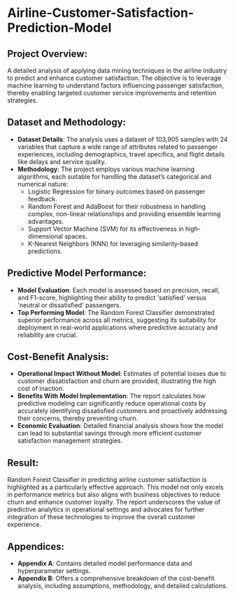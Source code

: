 # Airline-Customer-Satisfaction-Prediction-Model

## Project Overview:
A detailed analysis of applying data mining techniques in the airline industry to predict and enhance customer satisfaction. The objective is to leverage machine learning to understand factors influencing passenger satisfaction, thereby enabling targeted customer service improvements and retention strategies.

## Dataset and Methodology:
- **Dataset Details**: The analysis uses a dataset of 103,905 samples with 24 variables that capture a wide range of attributes related to passenger experiences, including demographics, travel specifics, and flight details like delays and service quality.
- **Methodology**: The project employs various machine learning algorithms, each suitable for handling the dataset’s categorical and numerical nature:
  - Logistic Regression for binary outcomes based on passenger feedback.
  - Random Forest and AdaBoost for their robustness in handling complex, non-linear relationships and providing ensemble learning advantages.
  - Support Vector Machine (SVM) for its effectiveness in high-dimensional spaces.
  - K-Nearest Neighbors (KNN) for leveraging similarity-based predictions.

## Predictive Model Performance:
- **Model Evaluation**: Each model is assessed based on precision, recall, and F1-score, highlighting their ability to predict 'satisfied' versus 'neutral or dissatisfied' passengers.
- **Top Performing Model**: The Random Forest Classifier demonstrated superior performance across all metrics, suggesting its suitability for deployment in real-world applications where predictive accuracy and reliability are crucial.

## Cost-Benefit Analysis:
- **Operational Impact Without Model**: Estimates of potential losses due to customer dissatisfaction and churn are provided, illustrating the high cost of inaction.
- **Benefits With Model Implementation**: The report calculates how predictive modeling can significantly reduce operational costs by accurately identifying dissatisfied customers and proactively addressing their concerns, thereby preventing churn.
- **Economic Evaluation**: Detailed financial analysis shows how the model can lead to substantial savings through more efficient customer satisfaction management strategies.

## Result:
Random Forest Classifier in predicting airline customer satisfaction is highlighted as a particularly effective approach. This model not only excels in performance metrics but also aligns with business objectives to reduce churn and enhance customer loyalty. The report underscores the value of predictive analytics in operational settings and advocates for further integration of these technologies to improve the overall customer experience.

## Appendices:
- **Appendix A**: Contains detailed model performance data and hyperparameter settings.
- **Appendix B**: Offers a comprehensive breakdown of the cost-benefit analysis, including assumptions, methodology, and detailed calculations.
